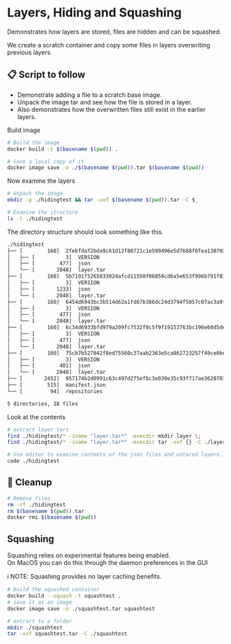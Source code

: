 # Layers, Hiding and Squashing

Demonstrates how layers are stored, files are hidden and can be squashed.  

We create a scratch container and copy some files in layers overwriting previous layers.

## 📋 Script to follow

* Demonstrate adding a file to a scratch base image.  
* Unpack the image tar and see how the file is stored in a layer.  
* Also demonstrates how the overwritten files still exist in the earlier layers.  

Build image

```sh
# Build the image
docker build -t $(basename $(pwd)) .

# Save a local copy of it
docker image save -o ./$(basename $(pwd)).tar $(basename $(pwd))
```

Now examine the layers  

```sh
# Unpack the image
mkdir -p ./hidingtest && tar -xvf $(basename $(pwd)).tar -C $_

# Examine the structure
ls -l ./hidingtest
```

The directory structure should look something like this.  

```sh
./hidingtest
├── [        160]  2febfdaf2bda9c61d12f88721c1e599496e5d7688f6fea1387038118f97b1868
│   ├── [          3]  VERSION
│   ├── [        477]  json
│   └── [       2048]  layer.tar
├── [        160]  5b7191f5265833024afcd11550f06858cd6a5e653f996b791f817ac90ce985cf
│   ├── [          3]  VERSION
│   ├── [       1233]  json
│   └── [       2048]  layer.tar
├── [        160]  6454d6943bc3b514d62a1fd67b386dc24d3794f5057c07ac3a9f719292029e5c
│   ├── [          3]  VERSION
│   ├── [        477]  json
│   └── [       2048]  layer.tar
├── [        160]  6c34d6933bfd979a209fc7532f0c5f9f19153763bc196e60d5de101805f26a40
│   ├── [          3]  VERSION
│   ├── [        477]  json
│   └── [       2048]  layer.tar
├── [        160]  75cb7b527842f8ed75560c37aab2363e5ca862723257f49ce0bea0d5b761e862
│   ├── [          3]  VERSION
│   ├── [        401]  json
│   └── [       2048]  layer.tar
├── [       2452]  957174b2d0991c63c497d275efbc3e039e35c93f717ae36207014c14cba71090.json
├── [        515]  manifest.json
└── [         94]  repositories

5 directories, 18 files
```

Look at the contents  

```sh
# extract layer tars
find ./hidingtest/* -iname "layer.tar*" -execdir mkdir layer \;                         
find ./hidingtest/* -iname "layer.tar*" -execdir tar -xvf {} -C ./layer \;    

# Use editor to examine contents of the json files and untared layers.
code ./hidingtest
```

## 🧼 Cleanup

```sh
# Remove files
rm -rf ./hidingtest
rm $(basename $(pwd)).tar
docker rmi $(basename $(pwd))
```

## Squashing

Squashing relies on experimental features being enabled.  
On MacOS you can do this through the daemon preferences in the GUI  

ℹ️ NOTE: Squashing provides no layer caching benefits.

```sh
# build the squashed container
docker build --squash -t squashtest .
# save it as an image      
docker image save -o ./squashtest.tar squashtest 

# extract to a folder
mkdir ./squashtest 
tar -xvf squashtest.tar -C ./squashtest
```


